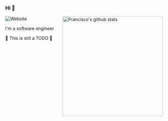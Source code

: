 ### Hi 👋 

<a href="https://github.com/xicoa1"><img src="https://github-readme-stats.vercel.app/api?username=xicoa1&count_private=true&include_all_commits=true&hide_rank=true&theme=graywhite&disable_animations=true&custom_title=Stats" align="right" width="320" alt="Francisco's github stats" /></a>

![Website](https://img.shields.io/website?down_message=Offline&up_message=Online&url=https%3A%2F%2Fxicoa1.github.io%2Fshowcase%2F)

I'm a software engineer 

🚧 This is still a TODO 🚧
